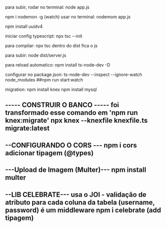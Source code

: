 para subir, rodar no terminal:
node app.js

npm i nodemon -g
(watch) usar no terminal:
nodemom app.js


npm install uuidv4

iniciar config typescript:
 npx tsc --init

 para compilar:
 npx tsc
 dentro do dist fica o js

 para subir: 
 node dist/server.js

 para reload automatico:
 npm install ts-node-dev -D
 
configurar no package.json: ts-node-dev --inspect --ignore-watch node_modules
##npm run start:watch

migration:
npm install knex
npm install mysql

----- CONSTRUIR O BANCO -----
foi transformado esse comando em 'npm run knex:migrate'
npx knex --knexfile knexfile.ts migrate:latest 
-----


--CONFIGURANDO O CORS ---
npm i cors
adicionar tipagem (@types)
---

---Upload de Imagem (Multer)---
npm install multer
---


--LIB CELEBRATE---
usa o JOI - validação de atributo para cada coluna da tabela (username, password)
é um middleware
npm i celebrate (add tipagem)
---